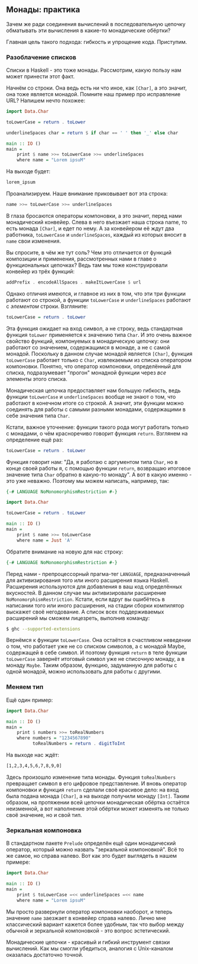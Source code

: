 Монады: практика
----------------

Зачем же ради соединения вычислений в последовательную цепочку обматывать эти вычисления в какие-то монадические обёртки?

Главная цель такого подхода: гибкость и упрощение кода. Приступим.

### Разоблачение списков

Списки в Haskell - это тоже монады. Рассмотрим, какую пользу нам может принести этот факт.

Начнём со строки. Она ведь есть ни что иное, как `[Char]`, а это значит, она тоже является монадой. Помните наш пример про исправление URL? Напишем нечто похожее:

```haskell
import Data.Char 

toLowerCase = return . toLower

underlineSpaces char = return $ if char == ' ' then '_' else char

main :: IO ()
main =
    print $ name >>= toLowerCase >>= underlineSpaces
    where name = "Lorem ipsuM"
```

На выходе будет:

```bash
lorem_ipsum
```

Проанализируем. Наше внимание приковывает вот эта строка:

```haskell
name >>= toLowerCase >>= underlineSpaces
```

В глаза бросаются операторы компоновки, а это значит, перед нами монадический конвейер. Слева в него въезжает наша строка name, то есть монада `[Char]`, и едет по нему. А за конвейером её ждут два работника, `toLowerCase` и `underlineSpaces`, каждый из которых вносит в `name` свои изменения.

Вы спросите, в чём же тут соль? Чем это отличается от функций композиции и применения, рассмотренных нами в главе о функциональных цепочках? Ведь там мы тоже конструировали конвейер из трёх функций:

```haskell
addPrefix . encodeAllSpaces . makeItLowerCase $ url
```

Однако отличия имеются, и главное из них в том, что эти три функции работают со строкой, а функции `toLowerCase` и `underlineSpaces` работают с _элементом_ строки. Взгляните:

```haskell
toLowerCase = return . toLower
```

Эта функция ожидает на вход символ, а не строку, ведь стандартная функция `toLower` применяется к значению типа `Char`. И это очень важное свойство функций, компонуемых в монадическую цепочку: они работают со значением, содержащимся в монаде, а не с самой монадой. Поскольку в данном случае монадой является `[Char]`, функция `toLowerCase` работает только с `Char`, извлекаемым из списка оператором компоновки. Понятно, что оператор компоновки, определённый для списка, подразумевает "прогон" монадной функции через _все_ элементы этого списка.

Монадическая цепочка предоставляет нам большую гибкость, ведь функции `toLowerCase` и `underlineSpaces` вообще не знают о том, что работают в конечном итоге со строкой. А значит, эти функции можно соединять для работы с самыми разными монадами, содержащими в себе значения типа `Char`.

Кстати, важное уточнение: функции такого рода могут работать только с монадами, о чём красноречиво говорит функция `return`. Взглянем на определение ещё раз:

```haskell
toLowerCase = return . toLower
```

Функция говорит нам: "Да, я работаю с аргументом типа `Char`, но в конце своей работы я, с помощью функции `return`, возвращаю итоговое значение типа `Char` обратно в какую-то монаду". А вот в какую именно - это уже неважно. Поэтому мы можем написать, например, так:

```haskell
{-# LANGUAGE NoMonomorphismRestriction #-}

import Data.Char

toLowerCase = return . toLower

main :: IO ()
main =
    print $ name >>= toLowerCase
    where name = Just 'A'
```

Обратите внимание на новую для нас строку:

```haskell
{-# LANGUAGE NoMonomorphismRestriction #-}
```

Перед нами - препроцессорный прагма-тег `LANGUAGE`, предназначенный для активизирования того или иного расширения языка Haskell. Расширения используются для добавления в ваш код определённых вкусностей. В данном случае мы активизировали расширение `NoMonomorphismRestriction`. Кстати, если вдруг вы ошибётесь в написании того или иного расширения, на стадии сборки компилятор выскажет своё негодование. А список всех поддерживаемых расширений мы сможем лицезреть, выполнив команду:

```bash
$ ghc --supported-extensions
```

Вернёмся к функции `toLowerCase`. Она остаётся в счастливом неведении о том, что работает уже не со списком символов, а с монадой Maybe, содержащей в себе символ. И поэтому функция `return` в теле функции `toLowerCase` завернёт итоговый символ уже не списочную монаду, а в монаду `Maybe`. Таким образом, функцию, задуманную для работы с одной монадой, можно использовать для работы с другими.

### Меняем тип

Ещё один пример:

```haskell
import Data.Char

main :: IO ()
main =
    print $ numbers >>= toRealNumbers
    where numbers = "1234567890"
          toRealNumbers = return . digitToInt
```

На выходе нас ждёт:

```bash
[1,2,3,4,5,6,7,8,9,0]
```

Здесь произошло изменение типа монады. Функция `toRealNumbers` превращает символ в его цифровое представление. И вновь оператор компоновки и функция `return` сделали своё красивое дело: на вход была подана монада `[Char]`, а на выходе получили монаду `[Int]`. Таким образом, на протяжении всей цепочки монадическая обёртка остаётся неизменной, а вот наполнение этой обёртки может изменять не только своё значение, но и свой тип.

### Зеркальная компоновка

В стандартном пакете `Prelude` определён ещё один монадический оператор, который можно назвать "зеркальной компоновкой". Всё то же самое, но справа налево. Вот как это будет выглядеть в нашем примере:

```haskell
import Data.Char

main :: IO ()
main =
    print $ toLowerCase =<< underlineSpaces =<< name
    where name = "Lorem ipsuM"
```

Мы просто развернули оператор компоновки наоборот, и теперь значение `name` заезжает в конвейер справа налево. Лично мне классический вариант кажется более удобным, так что выбор между обычной и зеркальной компоновкой - это вопрос эстетический.

Монадические цепочки - красивый и гибкий инструмент связки вычислений. Как мы смогли убедиться, аналогия с Unix-каналом оказалась достаточно точной.
